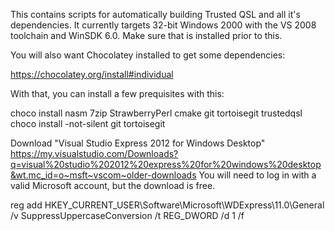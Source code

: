 This contains scripts for automatically building Trusted QSL and all it's dependencies. It currently targets 32-bit Windows 2000 with the VS 2008 toolchain and WinSDK 6.0. Make sure that is installed prior to this.

You will also want Chocolatey installed to get some dependencies:

https://chocolatey.org/install#individual

With that, you can install a few prequisites with this:

choco install nasm 7zip StrawberryPerl cmake git tortoisegit trustedqsl
choco install -not-silent git tortoisegit

Download "Visual Studio Express 2012 for Windows Desktop"
https://my.visualstudio.com/Downloads?q=visual%20studio%202012%20express%20for%20windows%20desktop&wt.mc_id=o~msft~vscom~older-downloads
You will need to log in with a valid Microsoft account, but the download is free.

reg add HKEY_CURRENT_USER\Software\Microsoft\WDExpress\11.0\General /v SuppressUppercaseConversion /t REG_DWORD /d 1 /f

